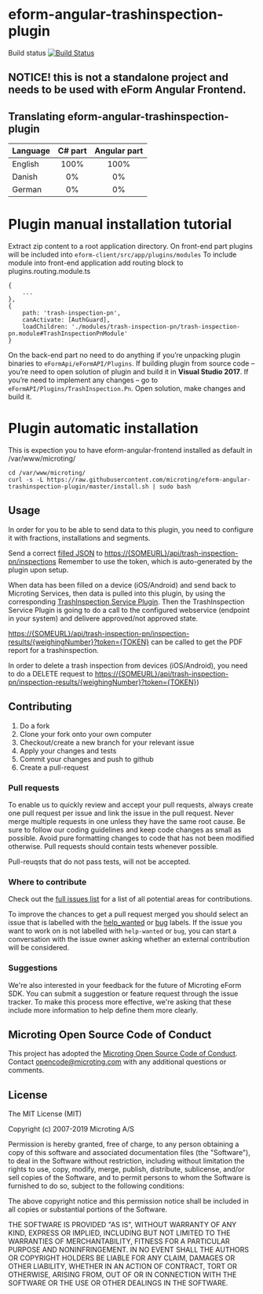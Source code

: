 # eform-angular-trashinspection-plugin
Build status
[![Build Status](https://travis-ci.org/microting/eform-angular-trashinspection-plugin.svg?branch=stable)](https://travis-ci.org/microting/eform-angular-trashinspection-plugin)

## NOTICE! this is not a standalone project and needs to be used with eForm Angular Frontend.

## Translating eform-angular-trashinspection-plugin

| Language | C# part | Angular part |
| ------------- |:-----:|:-----:|
| English | 100% | 100%|
| Danish | 0% | 0% |
| German | 0% | 0% |

# Plugin manual installation tutorial
Extract zip content to a root application directory.
On front-end part plugins will be included into `eform-client/src/app/plugins/modules` To include module into front-end application add routing block to plugins.routing.module.ts


```
{
    ...
},
{
    path: 'trash-inspection-pn',
    canActivate: [AuthGuard],
    loadChildren: './modules/trash-inspection-pn/trash-inspection-pn.module#TrashInspectionPnModule'
}
```

On the back-end part no need to do anything if you’re unpacking plugin binaries to `eFormApi/eFormAPI/Plugins`. 
If building plugin from source code – you’re need to open solution of plugin and build it in **Visual Studio 2017**.
If you’re need to implement any changes – go to `eFormAPI/Plugins/TrashInspection.Pn`. Open solution, make changes and build it.

# Plugin automatic installation

This is expection you to have eform-angular-frontend installed as default in /var/www/microting/

```
cd /var/www/microting/
curl -s -L https://raw.githubusercontent.com/microting/eform-angular-trashinspection-plugin/master/install.sh | sudo bash
```


## Usage

In order for you to be able to send data to this plugin, you need to configure it with fractions, installations and segments.

Send a correct [filled JSON](https://github.com/microting/eform-angular-trashinspection-plugin/blob/master/sample-data.json)
to [https://{SOMEURL}/api/trash-inspection-pn/inspections](https://{SOMEURL}/api/trash-inspection-pn/inspections)
Remember to use the token, which is auto-generated by the plugin upon setup.

When data has been filled on a device (iOS/Android) and send back to Microting Services, then data is pulled into this plugin, by using the corresponding [TrashInspection Service Plugin](https://github.com/microting/eform-service-trashinspection-plugin). Then the TrashInspection Service Plugin is going to do a call to the configured webservice (endpoint in your system) and delivere approved/not approved state.

[https://{SOMEURL}/api/trash-inspection-pn/inspection-results/{weighingNumber}?token={TOKEN}](https://{SOMEURL}/api/trash-inspection-pn/inspection-results/{weighingNumber}?token={TOKEN}) can be called to get the PDF report for a trashinspection.

In order to delete a trash inspection from devices (iOS/Android), you need to do a DELETE request to 
[https://{SOMEURL}/api/trash-inspection-pn/inspection-results/{weighingNumber}?token={TOKEN}](https://{SOMEURL}/api/trash-inspection-pn/inspection-results/{weighingNumber}?token={TOKEN}))

## Contributing

1. Do a fork
2. Clone your fork onto your own computer
3. Checkout/create a new branch for your relevant issue
4. Apply your changes and tests
5. Commit your changes and push to github
6. Create a pull-request

### Pull requests

To enable us to quickly review and accept your pull requests, always create one pull request per issue and link the issue in the pull request. Never merge multiple requests in one unless they have the same root cause. Be sure to follow our coding guidelines and keep code changes as small as possible. Avoid pure formatting changes to code that has not been modified otherwise. Pull requests should contain tests whenever possible.

Pull-reuqsts that do not pass tests, will not be accepted.

### Where to contribute

Check out the [full issues list](https://github.com/microting/eform-angular-trashinspection-plugin/issues) for a list of all potential areas for contributions.

To improve the chances to get a pull request merged you should select an issue that is labelled with the [help_wanted](https://github.com/microting/eform-angular-trashinspection-plugin/issues?q=is%3Aissue+is%3Aopen+label%3Ahelp_wanted) or [bug](https://github.com/microting/eform-angular-trashinspection-plugin/issues?q=is%3Aissue+is%3Aopen+label%3Abug) labels. If the issue you want to work on is not labelled with `help-wanted` or `bug`, you can start a conversation with the issue owner asking whether an external contribution will be considered.
	
### Suggestions

We're also interested in your feedback for the future of Microting eForm SDK. You can submit a suggestion or feature request through the issue tracker. To make this process more effective, we're asking that these include more information to help define them more clearly.

## Microting Open Source Code of Conduct

This project has adopted the [Microting Open Source Code of Conduct](https://www.microting.com/microting-open-source-code-of-conduct/). Contact opencode@microting.com with any additional questions or comments.
	

## License

The MIT License (MIT)

Copyright (c) 2007-2019 Microting A/S

Permission is hereby granted, free of charge, to any person obtaining a copy
of this software and associated documentation files (the "Software"), to deal
in the Software without restriction, including without limitation the rights
to use, copy, modify, merge, publish, distribute, sublicense, and/or sell
copies of the Software, and to permit persons to whom the Software is
furnished to do so, subject to the following conditions:

The above copyright notice and this permission notice shall be included in all
copies or substantial portions of the Software.

THE SOFTWARE IS PROVIDED "AS IS", WITHOUT WARRANTY OF ANY KIND, EXPRESS OR
IMPLIED, INCLUDING BUT NOT LIMITED TO THE WARRANTIES OF MERCHANTABILITY,
FITNESS FOR A PARTICULAR PURPOSE AND NONINFRINGEMENT. IN NO EVENT SHALL THE
AUTHORS OR COPYRIGHT HOLDERS BE LIABLE FOR ANY CLAIM, DAMAGES OR OTHER
LIABILITY, WHETHER IN AN ACTION OF CONTRACT, TORT OR OTHERWISE, ARISING FROM,
OUT OF OR IN CONNECTION WITH THE SOFTWARE OR THE USE OR OTHER DEALINGS IN THE
SOFTWARE.
